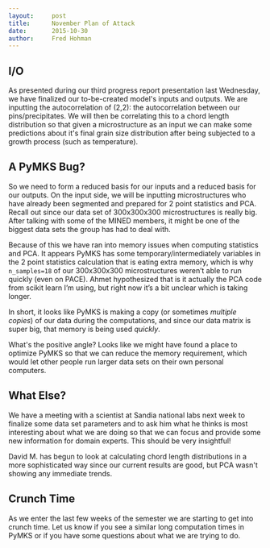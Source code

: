 ```yaml
---
layout:     post
title:      November Plan of Attack
date:       2015-10-30
author:     Fred Hohman
---
```


## I/O
As presented during our third progress report presentation last Wednesday, we have finalized our to-be-created model's inputs and outputs. We are inputting the autocorrelation of (2,2): the autocorrelation between our pins/precipitates. We will then be correlating this to a chord length distribution so that given a microstructure as an input we can make some predictions about it's final grain size distribution after being subjected to a growth process (such as temperature).

## A PyMKS Bug?
So we need to form a reduced basis for our inputs and a reduced basis for our outputs. On the input side, we will be inputting microstructures who have already been segmented and prepared for 2 point statistics and PCA. Recall out since our data set of 300x300x300 microstructures is really big. After talking with some of the MINED members, it might be one of the biggest data sets the group has had to deal with. 

Because of this we have ran into memory issues when computing statistics and PCA. It appears PyMKS has some temporary/intermediately variables in the 2 point statistics calculation that is eating extra memory, which is why `n_samples=18` of our 300x300x300 microstructures weren’t able to run quickly (even on PACE). Ahmet hypothesized that is it actually the PCA code from scikit learn I’m using, but right now it’s a bit unclear which is taking longer.

In short, it looks like PyMKS is making a copy (or sometimes *multiple copies*) of our data during the computations, and since our data matrix is super big, that memory is being used *quickly*. 

What's the positive angle? Looks like we might have found a place to optimize PyMKS so that we can reduce the memory requirement, which would let other people run larger data sets on their own personal computers.

## What Else?
We have a meeting with a scientist at Sandia national labs next week to finalize some data set parameters and to ask him what he thinks is most interesting about what we are doing so that we can focus and provide some new information for domain experts. This should be very insightful!

David M. has begun to look at calculating chord length distributions in a more sophisticated way since our current results are good, but PCA wasn't showing any immediate trends.

## Crunch Time
As we enter the last few weeks of the semester we are starting to get into crunch time. Let us know if you see a similar long computation times in PyMKS or if you have some questions about what we are trying to do.